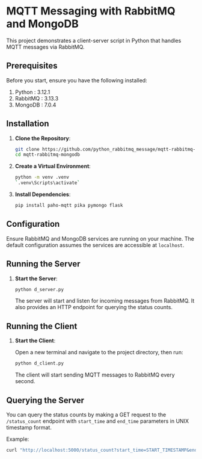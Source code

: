 # MQTT Messaging with RabbitMQ and MongoDB

This project demonstrates a client-server script in Python that handles MQTT messages via RabbitMQ.

## Prerequisites

Before you start, ensure you have the following installed:

1. Python   : 3.12.1
2. RabbitMQ : 3.13.3
3. MongoDB  : 7.0.4 

## Installation

1. **Clone the Repository**:

    ```bash
    git clone https://github.com/python_rabbitmq_message/mqtt-rabbitmq-mongodb.git
    cd mqtt-rabbitmq-mongodb
    ```

2. **Create a Virtual Environment**:

    ```bash
    python -m venv .venv
    `.venv\Scripts\activate`
    ```

3. **Install Dependencies**:

    ```bash
    pip install paho-mqtt pika pymongo flask
    ```

## Configuration

Ensure RabbitMQ and MongoDB services are running on your machine. The default configuration assumes the services are accessible at `localhost`.

## Running the Server

1. **Start the Server**:

    ```bash
    python d_server.py
    ```

    The server will start and listen for incoming messages from RabbitMQ. It also provides an HTTP endpoint for querying the status counts.

## Running the Client

1. **Start the Client**:

    Open a new terminal and navigate to the project directory, then run:

    ```bash
    python d_client.py
    ```

    The client will start sending MQTT messages to RabbitMQ every second.

## Querying the Server

You can query the status counts by making a GET request to the `/status_count` endpoint with `start_time` and `end_time` parameters in UNIX timestamp format.

Example:

```bash
curl "http://localhost:5000/status_count?start_time=START_TIMESTAMP&end_time=END_TIMESTAMP"
